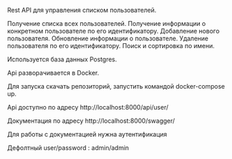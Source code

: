 Rest API для управления списком пользователей.

Получение списка всех пользователей.
Получение информации о конкретном пользователе по его идентификатору.
Добавление нового пользователя.
Обновление информации о пользователе.
Удаление пользователя по его идентификатору.
Поиск и сортировка по имени.

Используется база данных Postgres.

Api разворачивается в Docker.

Для запуска скачать репозиторий, запустить командой docker-compose up.

Api доступно по адресу http://localhost:8000/api/user/

Документация по адресу http://localhost:8000/swagger/

Для работы с документацией нужна аутентификация

Дефолтный user/password : admin/admin
